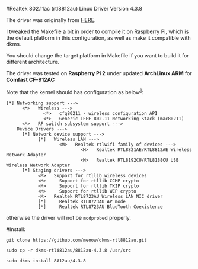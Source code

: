 #Realtek 802.11ac (rtl8812au) Linux Driver Version 4.3.8

The driver was originally from [HERE](http://www.comfast.cn/upload/%E8%BD%AF%E4%BB%B6%E9%A9%B1%E5%8A%A8/%E7%BD%91%E5%8D%A1%E7%B1%BB/8812AU%20912%E3%80%817500AC/linux/RTL8812AU_linux_v4.3.8_12175.20140902.zip).  

I tweaked the Makefile a bit in order to compile it on Raspberry Pi, which is the default platform in this configuration, as well as make it compatible with dkms.

You should change the target platform in Makefile if you want to build it for different architecture.  

The driver was tested on **Raspberry Pi 2** under updated **ArchLinux ARM** for **Comfast CF-912AC**

Note that the kernel should has configuration as below<sup>[1]</sup>:
```
[*] Networking support --->
      <*>   Wireless --->
              <*>   cfg80211 - wireless configuration API
              <*>   Generic IEEE 802.11 Networking Stack (mac80211)
      <*>   RF switch subsystem support --->
    Device Drivers --->
      [*] Network device support --->
            [*]   Wireless LAN --->
                    <M>   Realtek rtlwifi family of devices --->
                            <M>   Realtek RTL8821AE/RTL8812AE Wireless Network Adapter
                            <M>   Realtek RTL8192CU/RTL8188CU USB Wireless Network Adapter
      [*] Staging drivers --->
            <M>   Support for rtllib wireless devices
            <M>     Support for rtllib CCMP crypto
            <M>     Support for rtllib TKIP crypto
            <M>     Support for rtllib WEP crypto
            <M>   Realtek RTL8723AU Wireless LAN NIC driver
            [*]     Realtek RTL8723AU AP mode
            [*]     Realtek RTL8723AU BlueTooth Coexistence
```
otherwise the driver will not be `modprobe`d properly.

#Install:
```
git clone https://github.com/meoow/dkms-rtl8812au.git

sudo cp -r dkms-rtl8812au/8812au-4.3.8 /usr/src

sudo dkms install 8812au/4.3.8
```

[1]: https://wiki.gentoo.org/wiki/AC1200_Wireless_Adapters
